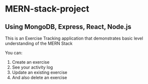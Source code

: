 # MERN-stack-project

## Using MongoDB, Express, React, Node.js

This is an Exercise Tracking application that demonstrates basic level understanding of the MERN Stack 

You can:
1. Create an exercise
2. See your activity log
3. Update an existing exercise
4. And also delete an exercise

